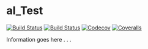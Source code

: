 # aI_Test

[![Build Status](https://travis-ci.com/onButtonUp/aI_Test.jl.svg?branch=master)](https://travis-ci.com/onButtonUp/aI_Test.jl)
[![Build Status](https://ci.appveyor.com/api/projects/status/github/onButtonUp/aI_Test.jl?svg=true)](https://ci.appveyor.com/project/onButtonUp/aI_Test-jl)
[![Codecov](https://codecov.io/gh/onButtonUp/aI_Test.jl/branch/master/graph/badge.svg)](https://codecov.io/gh/onButtonUp/aI_Test.jl)
[![Coveralls](https://coveralls.io/repos/github/onButtonUp/aI_Test.jl/badge.svg?branch=master)](https://coveralls.io/github/onButtonUp/aI_Test.jl?branch=master)

Information goes here . . .
